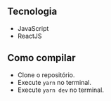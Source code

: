 
## Tecnologia
- JavaScript
- ReactJS

## Como compilar
- Clone o repositório.
- Execute ``yarn`` no terminal.
- Execute ``yarn dev`` no terminal.